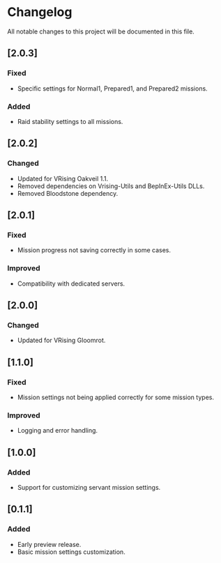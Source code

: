 # Changelog

All notable changes to this project will be documented in this file.

## [2.0.3]
### Fixed
- Specific settings for Normal1, Prepared1, and Prepared2 missions.

### Added
- Raid stability settings to all missions.

## [2.0.2]
### Changed
- Updated for VRising Oakveil 1.1.
- Removed dependencies on Vrising-Utils and BepInEx-Utils DLLs.
- Removed Bloodstone dependency.

## [2.0.1]
### Fixed
- Mission progress not saving correctly in some cases.

### Improved
- Compatibility with dedicated servers.

## [2.0.0]
### Changed
- Updated for VRising Gloomrot.

## [1.1.0]
### Fixed
- Mission settings not being applied correctly for some mission types.

### Improved
- Logging and error handling.

## [1.0.0]
### Added
- Support for customizing servant mission settings.

## [0.1.1]
### Added
- Early preview release.
- Basic mission settings customization.
